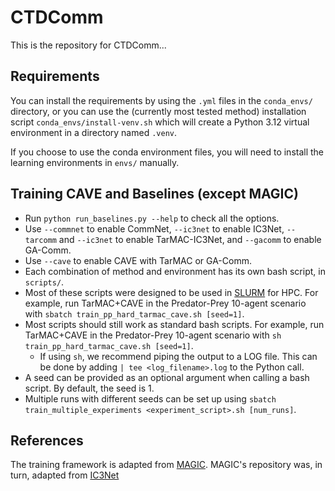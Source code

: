 # CTDComm

This is the repository for CTDComm...

## Requirements

You can install the requirements by using the `.yml` files in the `conda_envs/` directory, or you can use the (currently
most tested method) installation script `conda_envs/install-venv.sh` which will create a Python 3.12 virtual environment
in a directory named `.venv`.

If you choose to use the conda environment files, you will need to install the learning environments in `envs/`
manually.

## Training CAVE and Baselines (except MAGIC)

- Run `python run_baselines.py --help` to check all the options.
- Use `--commnet` to enable CommNet, `--ic3net` to enable IC3Net, `--tarcomm` and `--ic3net` to enable TarMAC-IC3Net, and `--gacomm` to enable GA-Comm.
- Use `--cave` to enable CAVE with TarMAC or GA-Comm.
- Each combination of method and environment has its own bash script, in `scripts/`.
- Most of these scripts were designed to be used in [SLURM](https://slurm.schedmd.com/) for HPC. For example, run TarMAC+CAVE in the Predator-Prey 10-agent scenario with `sbatch train_pp_hard_tarmac_cave.sh [seed=1]`.
- Most scripts should still work as standard bash scripts. For example, run TarMAC+CAVE in the Predator-Prey 10-agent scenario with `sh train_pp_hard_tarmac_cave.sh [seed=1]`.
  - If using `sh`, we recommend piping the output to a LOG file. This can be done by adding  `| tee <log_filename>.log` to the Python call.
- A seed can be provided as an optional argument when calling a bash script. By default, the seed is 1.
- Multiple runs with different seeds can be set up using `sbatch train_multiple_experiments <experiment_script>.sh [num_runs]`.

## References

The training framework is adapted from [MAGIC](https://github.com/CORE-Robotics-Lab/MAGIC). MAGIC's repository was,
in turn, adapted from [IC3Net](https://github.com/IC3Net/IC3Net)
